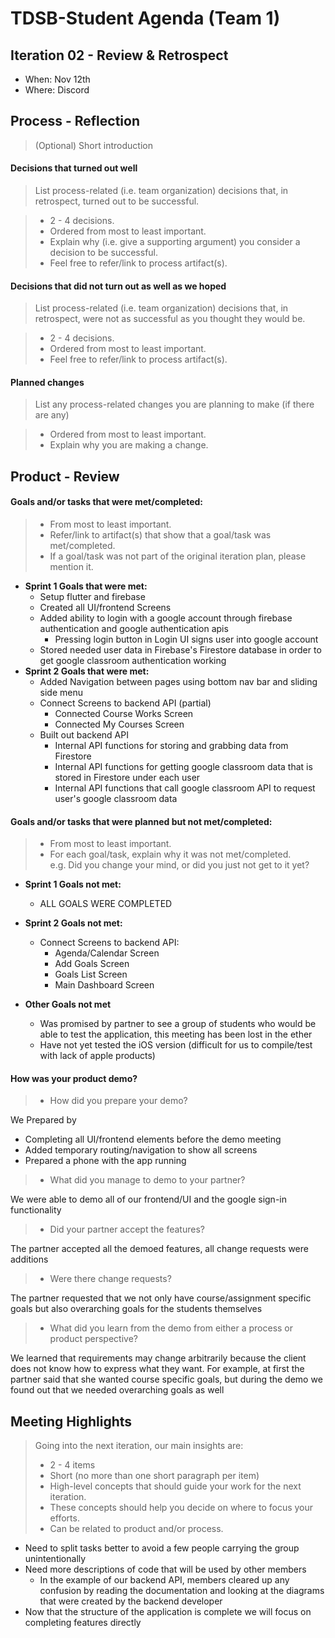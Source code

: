 # TDSB-Student Agenda (Team 1)

## Iteration 02 - Review & Retrospect

 * When: Nov 12th
 * Where: Discord

## Process - Reflection

> (Optional) Short introduction

#### Decisions that turned out well

> List process-related (i.e. team organization) decisions that, in retrospect, turned out to be successful.


 > * 2 - 4 decisions.
 > * Ordered from most to least important.
 > * Explain why (i.e. give a supporting argument) you consider a decision to be successful.
 > * Feel free to refer/link to process artifact(s).

#### Decisions that did not turn out as well as we hoped

> List process-related (i.e. team organization) decisions that, in retrospect, were not as successful as you thought they would be.

 > * 2 - 4 decisions.
 > * Ordered from most to least important.
 > * Feel free to refer/link to process artifact(s).


#### Planned changes

> List any process-related changes you are planning to make (if there are any)

 > * Ordered from most to least important.
 > * Explain why you are making a change.


## Product - Review

#### Goals and/or tasks that were met/completed:

 > * From most to least important.
 > * Refer/link to artifact(s) that show that a goal/task was met/completed.
 > * If a goal/task was not part of the original iteration plan, please mention it.
 
 * __Sprint 1 Goals that were met:__ 
 	* Setup flutter and firebase
 	* Created all UI/frontend Screens
	* Added ability to login with a google account through firebase authentication and google authentication apis
		* Pressing login button in Login UI signs user into google account
	* Stored needed user data in Firebase's Firestore database in order to get google classroom authentication working
 * __Sprint 2 Goals that were met:__
 	* Added Navigation between pages using bottom nav bar and sliding side menu
	* Connect Screens to backend API (partial)
		* Connected Course Works Screen
		* Connected My Courses Screen
	* Built out backend API
		* Internal API functions for storing and grabbing data from Firestore
		* Internal API functions for getting google classroom data that is stored in Firestore under each user
		* Internal API functions that call google classroom API to request user's google classroom data

#### Goals and/or tasks that were planned but not met/completed:

 > * From most to least important.
 > * For each goal/task, explain why it was not met/completed.      
 >  e.g. Did you change your mind, or did you just not get to it yet?
 
 * __Sprint 1 Goals not met:__
 	* ALL GOALS WERE COMPLETED
 * __Sprint 2 Goals not met:__
 	* Connect Screens to backend API:
		* Agenda/Calendar Screen
		* Add Goals Screen
		* Goals List Screen
		* Main Dashboard Screen
 
 * __Other Goals not met__
 	* Was promised by partner to see a group of students who would be able to test the application, this meeting has been lost in the ether
	* Have not yet tested the iOS version (difficult for us to compile/test with lack of apple products)
 

#### How was your product demo?
 
 > * How did you prepare your demo?  
 
 We Prepared by 
 * Completing all UI/frontend elements before the demo meeting 
 * Added temporary routing/navigation to show all screens
 * Prepared a phone with the app running
 
 > * What did you manage to demo to your partner?
 
 We were able to demo all of our frontend/UI and the google sign-in functionality 
 
 > * Did your partner accept the features?
 
 The partner accepted all the demoed features, all change requests were additions
 
 > * Were there change requests?
 
 The partner requested that we not only have course/assignment specific goals but also overarching goals for the students themselves
 
 > * What did you learn from the demo from either a process or product perspective?
 
 We learned that requirements may change arbitrarily because the client does not know how to express what they want. For example, at first the partner said that she wanted course specific goals, but during the demo we found out that we needed overarching goals as well

 

## Meeting Highlights

> Going into the next iteration, our main insights are:
 > * 2 - 4 items
 > * Short (no more than one short paragraph per item)
 > * High-level concepts that should guide your work for the next iteration.
 > * These concepts should help you decide on where to focus your efforts.
 > * Can be related to product and/or process.

* Need to split tasks better to avoid a few people carrying the group unintentionally 
* Need more descriptions of code that will be used by other members
	* In the example of our backend API, members cleared up any confusion by reading the documentation and looking at the diagrams that were created by the backend developer
* Now that the structure of the application is complete we will focus on completing features directly
